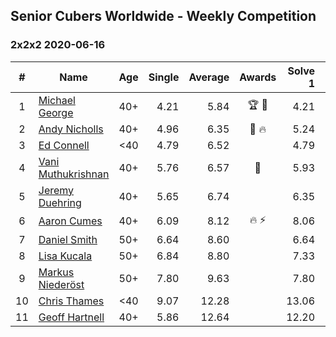 ## Senior Cubers Worldwide - Weekly Competition
### 2x2x2 2020-06-16

| # | Name | Age | Single | Average | Awards | Solve 1 | Solve 2 | Solve 3 | Solve 4 | Solve 5 | Video |
| :--: | -- | :--: | --: | --: | :--: | --: | --: | --: | --: | --: | :-- |
| 1 | [Michael George](../../persons/michael_george.md) | 40+ | 4.21 | 5.84 | 🏆 🥇 | 4.21 | 4.70 | 7.90 | 18.30 | 4.91 | [Link](https://www.facebook.com/events/604103587178706/permalink/604280157161049/) |
| 2 | [Andy Nicholls](../../persons/andy_nicholls.md) | 40+ | 4.96 | 6.35 | 🥈 🔥 | 5.24 | 6.79 | 4.96 | 10.13 | 7.03 | [Link](https://www.facebook.com/events/604103587178706/permalink/606533430269055/) |
| 3 | [Ed Connell](../../persons/ed_connell.md) | <40 | 4.79 | 6.52 |  | 4.79 | 6.23 | 6.89 | 9.62 | 6.43 | [Link](https://www.facebook.com/events/604103587178706/permalink/607133026875762/) |
| 4 | [Vani Muthukrishnan](../../persons/vani_muthukrishnan.md) | 40+ | 5.76 | 6.57 | 🥉 | 5.93 | 5.76 | 6.70 | 8.52 | 7.07 | [Link](https://www.facebook.com/events/604103587178706/permalink/604854257103639/) |
| 5 | [Jeremy Duehring](../../persons/jeremy_duehring.md) | 40+ | 5.65 | 6.74 |  | 6.35 | 6.00 | 7.89 | 8.69 | 5.65 | [Link](https://www.facebook.com/jeremy.duehring/videos/10160134846122846/) |
| 6 | [Aaron Cumes](../../persons/aaron_cumes.md) | 40+ | 6.09 | 8.12 | 🔥 ⚡ | 8.06 | 8.30 | 12.90 | 8.00 | 6.09 | [Link](https://www.facebook.com/events/604103587178706/permalink/604172153838516/) |
| 7 | [Daniel Smith](../../persons/daniel_smith.md) | 50+ | 6.64 | 8.60 |  | 6.64 | 10.83 | 9.00 | 8.87 | 7.92 | [Link](https://www.facebook.com/events/604103587178706/permalink/608926896696375/) |
| 8 | [Lisa Kucala](../../persons/lisa_kucala.md) | 50+ | 6.84 | 8.80 |  | 7.33 | 6.84 | 13.15 | 10.40 | 8.66 | [Link](https://www.facebook.com/events/604103587178706/permalink/607911803464551/) |
| 9 | [Markus Niederöst](../../persons/markus_niederost.md) | 50+ | 7.80 | 9.63 |  | 7.80 | 20.30 | 10.73 | 8.39 | 9.78 | [Link](https://www.facebook.com/events/604103587178706/permalink/608554836733581/) |
| 10 | [Chris Thames](../../persons/chris_thames.md) | <40 | 9.07 | 12.28 |  | 13.06 | 13.43 | 13.66 | 9.07 | 10.36 | [Link](https://www.facebook.com/events/604103587178706/permalink/607214000200998/) |
| 11 | [Geoff Hartnell](../../persons/geoff_hartnell.md) | 40+ | 5.86 | 12.64 |  | 12.20 | 5.86 | 11.61 | 14.12 | 21.38 | [Link](https://www.facebook.com/events/604103587178706/permalink/605594297029635/) |

<!-- Global site tag (gtag.js) - Google Analytics -->
<script async src="https://www.googletagmanager.com/gtag/js?id=UA-86348435-3"></script>
<script>window.dataLayer = window.dataLayer || []; function gtag() {dataLayer.push(arguments);} gtag('js', new Date()); gtag('config', 'UA-86348435-3');</script>
